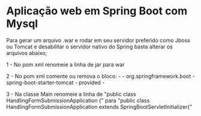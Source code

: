 # Aplicação web em Spring Boot com Mysql

Para gerar um arquivo .war e rodar em seu servidor preferido como Jboss ou Tomcat e desabilitar o servidor nativo do Spring basta alterar os arquivos abaixo;


1 - No pom xml renomeie a linha de <packaging>jar</packaging> para <packaging>war</packaging>

2 - No pom xml comente ou remova o bloco: 
		 - <dependency>
         -   <groupId>org.springframework.boot</groupId>
         -   <artifactId>spring-boot-starter-tomcat</artifactId>
         -   <scope>provided</scope>
         - </dependency>
		
3 - Na classe Main renomeie a linha de "public class HandlingFormSubmissionApplication {" para 
"public class HandlingFormSubmissionApplication extends SpringBootServletInitializer{"
